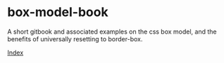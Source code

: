 # box-model-book
A short gitbook and associated examples on the css box model, and the benefits of universally resetting to border-box.

[Index](./book/index.md)
